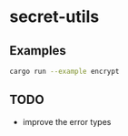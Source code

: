# secret-utils

## Examples

```sh
cargo run --example encrypt
```

## TODO

- improve the error types

